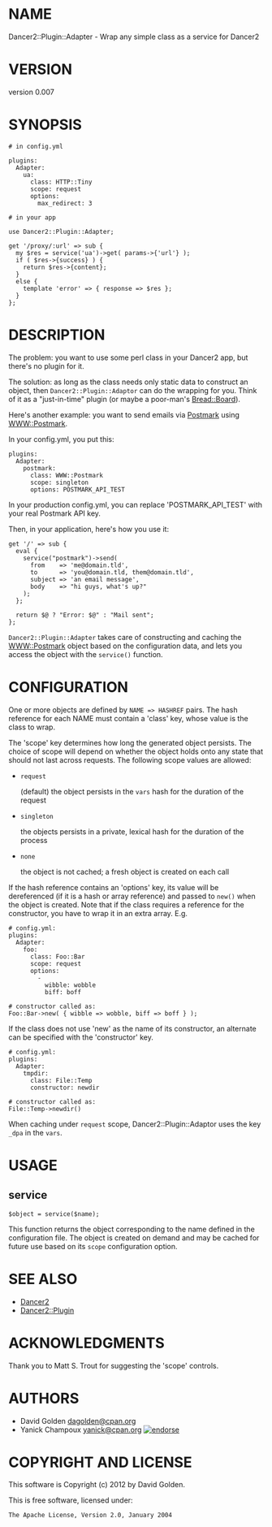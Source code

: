 # NAME

Dancer2::Plugin::Adapter - Wrap any simple class as a service for Dancer2

# VERSION

version 0.007

# SYNOPSIS

    # in config.yml

    plugins:
      Adapter:
        ua:
          class: HTTP::Tiny
          scope: request
          options:
            max_redirect: 3

    # in your app

    use Dancer2::Plugin::Adapter;

    get '/proxy/:url' => sub {
      my $res = service('ua')->get( params->{'url'} );
      if ( $res->{success} ) {
        return $res->{content};
      }
      else {
        template 'error' => { response => $res };
      }
    };

# DESCRIPTION

The problem: you want to use some perl class in your Dancer2 app, but there's
no plugin for it.

The solution: as long as the class needs only static data to construct an
object, then `Dancer2::Plugin::Adaptor` can do the wrapping for you.  Think
of it as a "just-in-time" plugin (or maybe a poor-man's [Bread::Board](https://metacpan.org/pod/Bread::Board)).

Here's another example: you want to send emails via
[Postmark](http://postmarkapp.com) using [WWW::Postmark](https://metacpan.org/pod/WWW::Postmark).

In your config.yml, you put this:

    plugins:
      Adapter:
        postmark:
          class: WWW::Postmark
          scope: singleton
          options: POSTMARK_API_TEST

In your production config.yml, you can replace 'POSTMARK\_API\_TEST' with your
real Postmark API key.

Then, in your application, here's how you use it:

    get '/' => sub {
      eval {
        service("postmark")->send(
          from    => 'me@domain.tld',
          to      => 'you@domain.tld, them@domain.tld',
          subject => 'an email message',
          body    => "hi guys, what's up?"
        );
      };

      return $@ ? "Error: $@" : "Mail sent";
    };

`Dancer2::Plugin::Adapter` takes care of constructing and caching the
[WWW::Postmark](https://metacpan.org/pod/WWW::Postmark) object based on the configuration data, and lets you access
the object with the `service()` function.

# CONFIGURATION

One or more objects are defined by `NAME => HASHREF` pairs.  The hash
reference for each NAME must contain a 'class' key, whose value is the class
to wrap.

The 'scope' key determines how long the generated object persists.  The choice
of scope will depend on whether the object holds onto any state that should not
last across requests.  The following scope values are allowed:

- `request` 

    (default) the object persists in the `vars` hash for the duration of the request

- `singleton` 

    the objects persists in a private, lexical hash for the duration of the process

- `none` 

    the object is not cached; a fresh object is created on each call

If the hash reference contains an 'options' key, its value will be dereferenced
(if it is a hash or array reference) and passed to `new()` when the object is
created.  Note that if the class requires a reference for the constructor,
you have to wrap it in an extra array.  E.g.

    # config.yml:
    plugins:
      Adapter:
        foo:
          class: Foo::Bar
          scope: request 
          options:
            -
              wibble: wobble
              biff: boff

    # constructor called as:
    Foo::Bar->new( { wibble => wobble, biff => boff } );

If the class does not use 'new' as the name of its constructor, an alternate
can be specified with the 'constructor' key.

    # config.yml:
    plugins:
      Adapter:
        tmpdir:
          class: File::Temp
          constructor: newdir

    # constructor called as:
    File::Temp->newdir()

When caching under `request` scope, Dancer2::Plugin::Adaptor uses
the key `_dpa` in the `vars`.

# USAGE

## service

    $object = service($name);

This function returns the object corresponding to the name defined in the
configuration file.  The object is created on demand and may be cached for
future use based on its `scope` configuration option.

# SEE ALSO

- [Dancer2](https://metacpan.org/pod/Dancer2)
- [Dancer2::Plugin](https://metacpan.org/pod/Dancer2::Plugin)

# ACKNOWLEDGMENTS

Thank you to Matt S. Trout for suggesting the 'scope' controls.

# AUTHORS

- David Golden <dagolden@cpan.org>
- Yanick Champoux <yanick@cpan.org> [![endorse](http://api.coderwall.com/yanick/endorsecount.png)](http://coderwall.com/yanick)

# COPYRIGHT AND LICENSE

This software is Copyright (c) 2012 by David Golden.

This is free software, licensed under:

    The Apache License, Version 2.0, January 2004
